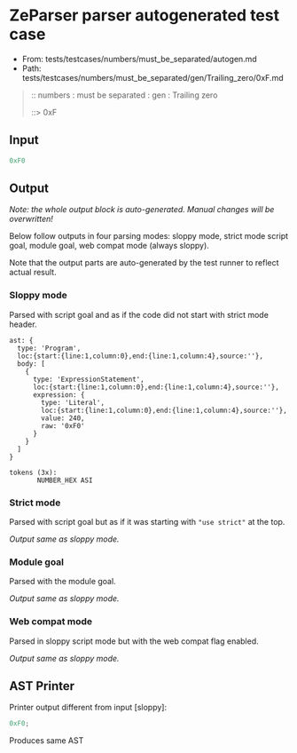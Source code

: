 # ZeParser parser autogenerated test case

- From: tests/testcases/numbers/must_be_separated/autogen.md
- Path: tests/testcases/numbers/must_be_separated/gen/Trailing_zero/0xF.md

> :: numbers : must be separated : gen : Trailing zero
>
> ::> 0xF

## Input


`````js
0xF0
`````

## Output

_Note: the whole output block is auto-generated. Manual changes will be overwritten!_

Below follow outputs in four parsing modes: sloppy mode, strict mode script goal, module goal, web compat mode (always sloppy).

Note that the output parts are auto-generated by the test runner to reflect actual result.

### Sloppy mode

Parsed with script goal and as if the code did not start with strict mode header.

`````
ast: {
  type: 'Program',
  loc:{start:{line:1,column:0},end:{line:1,column:4},source:''},
  body: [
    {
      type: 'ExpressionStatement',
      loc:{start:{line:1,column:0},end:{line:1,column:4},source:''},
      expression: {
        type: 'Literal',
        loc:{start:{line:1,column:0},end:{line:1,column:4},source:''},
        value: 240,
        raw: '0xF0'
      }
    }
  ]
}

tokens (3x):
       NUMBER_HEX ASI
`````

### Strict mode

Parsed with script goal but as if it was starting with `"use strict"` at the top.

_Output same as sloppy mode._

### Module goal

Parsed with the module goal.

_Output same as sloppy mode._

### Web compat mode

Parsed in sloppy script mode but with the web compat flag enabled.

_Output same as sloppy mode._

## AST Printer

Printer output different from input [sloppy]:

````js
0xF0;
````

Produces same AST
